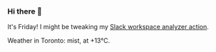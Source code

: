 ### Hi there :wave:

It's Friday! I might be tweaking my [Slack workspace analyzer action](https://github.com/bewuethr/slack-analyzer).

Weather in Toronto: mist, at +13°C.
